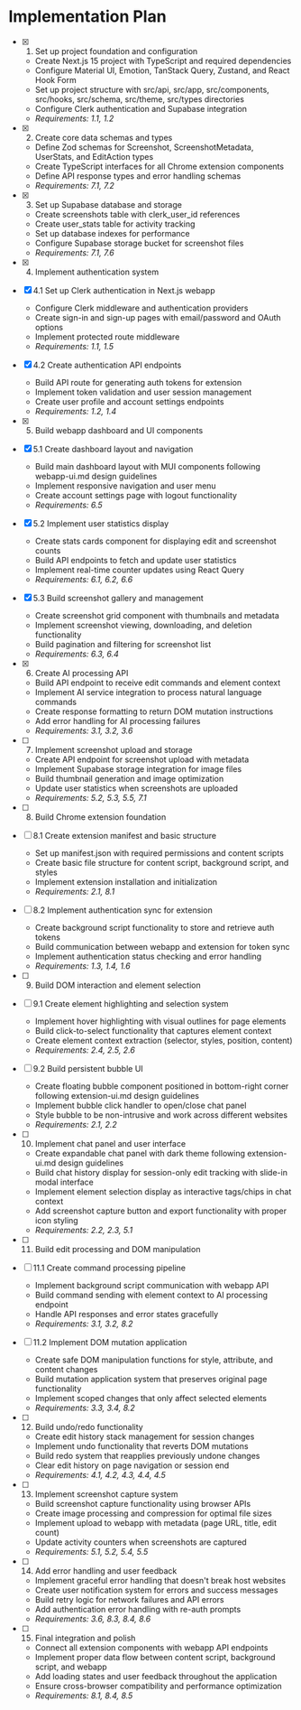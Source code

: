 # Implementation Plan

- [x] 1. Set up project foundation and configuration
  - Create Next.js 15 project with TypeScript and required dependencies
  - Configure Material UI, Emotion, TanStack Query, Zustand, and React Hook Form
  - Set up project structure with src/api, src/app, src/components, src/hooks, src/schema, src/theme, src/types directories
  - Configure Clerk authentication and Supabase integration
  - _Requirements: 1.1, 1.2_

- [x] 2. Create core data schemas and types
  - Define Zod schemas for Screenshot, ScreenshotMetadata, UserStats, and EditAction types
  - Create TypeScript interfaces for all Chrome extension components
  - Define API response types and error handling schemas
  - _Requirements: 7.1, 7.2_

- [x] 3. Set up Supabase database and storage
  - Create screenshots table with clerk_user_id references
  - Create user_stats table for activity tracking
  - Set up database indexes for performance
  - Configure Supabase storage bucket for screenshot files
  - _Requirements: 7.1, 7.6_

- [x] 4. Implement authentication system
- [x] 4.1 Set up Clerk authentication in Next.js webapp
  - Configure Clerk middleware and authentication providers
  - Create sign-in and sign-up pages with email/password and OAuth options
  - Implement protected route middleware
  - _Requirements: 1.1, 1.5_

- [x] 4.2 Create authentication API endpoints
  - Build API route for generating auth tokens for extension
  - Implement token validation and user session management
  - Create user profile and account settings endpoints
  - _Requirements: 1.2, 1.4_

- [x] 5. Build webapp dashboard and UI components
- [x] 5.1 Create dashboard layout and navigation
  - Build main dashboard layout with MUI components following webapp-ui.md design guidelines
  - Implement responsive navigation and user menu
  - Create account settings page with logout functionality
  - _Requirements: 6.5_

- [x] 5.2 Implement user statistics display
  - Create stats cards component for displaying edit and screenshot counts
  - Build API endpoints to fetch and update user statistics
  - Implement real-time counter updates using React Query
  - _Requirements: 6.1, 6.2, 6.6_

- [x] 5.3 Build screenshot gallery and management
  - Create screenshot grid component with thumbnails and metadata
  - Implement screenshot viewing, downloading, and deletion functionality
  - Build pagination and filtering for screenshot list
  - _Requirements: 6.3, 6.4_

- [x] 6. Create AI processing API
  - Build API endpoint to receive edit commands and element context
  - Implement AI service integration to process natural language commands
  - Create response formatting to return DOM mutation instructions
  - Add error handling for AI processing failures
  - _Requirements: 3.1, 3.2, 3.6_

- [ ] 7. Implement screenshot upload and storage
  - Create API endpoint for screenshot upload with metadata
  - Implement Supabase storage integration for image files
  - Build thumbnail generation and image optimization
  - Update user statistics when screenshots are uploaded
  - _Requirements: 5.2, 5.3, 5.5, 7.1_

- [ ] 8. Build Chrome extension foundation
- [ ] 8.1 Create extension manifest and basic structure
  - Set up manifest.json with required permissions and content scripts
  - Create basic file structure for content script, background script, and styles
  - Implement extension installation and initialization
  - _Requirements: 2.1, 8.1_

- [ ] 8.2 Implement authentication sync for extension
  - Create background script functionality to store and retrieve auth tokens
  - Build communication between webapp and extension for token sync
  - Implement authentication status checking and error handling
  - _Requirements: 1.3, 1.4, 1.6_

- [ ] 9. Build DOM interaction and element selection
- [ ] 9.1 Create element highlighting and selection system
  - Implement hover highlighting with visual outlines for page elements
  - Build click-to-select functionality that captures element context
  - Create element context extraction (selector, styles, position, content)
  - _Requirements: 2.4, 2.5, 2.6_

- [ ] 9.2 Build persistent bubble UI
  - Create floating bubble component positioned in bottom-right corner following extension-ui.md design guidelines
  - Implement bubble click handler to open/close chat panel
  - Style bubble to be non-intrusive and work across different websites
  - _Requirements: 2.1, 2.2_

- [ ] 10. Implement chat panel and user interface
  - Create expandable chat panel with dark theme following extension-ui.md design guidelines
  - Build chat history display for session-only edit tracking with slide-in modal interface
  - Implement element selection display as interactive tags/chips in chat context
  - Add screenshot capture button and export functionality with proper icon styling
  - _Requirements: 2.2, 2.3, 5.1_

- [ ] 11. Build edit processing and DOM manipulation
- [ ] 11.1 Create command processing pipeline
  - Implement background script communication with webapp API
  - Build command sending with element context to AI processing endpoint
  - Handle API responses and error states gracefully
  - _Requirements: 3.1, 3.2, 8.2_

- [ ] 11.2 Implement DOM mutation application
  - Create safe DOM manipulation functions for style, attribute, and content changes
  - Build mutation application system that preserves original page functionality
  - Implement scoped changes that only affect selected elements
  - _Requirements: 3.3, 3.4, 8.2_

- [ ] 12. Build undo/redo functionality
  - Create edit history stack management for session changes
  - Implement undo functionality that reverts DOM mutations
  - Build redo system that reapplies previously undone changes
  - Clear edit history on page navigation or session end
  - _Requirements: 4.1, 4.2, 4.3, 4.4, 4.5_

- [ ] 13. Implement screenshot capture system
  - Build screenshot capture functionality using browser APIs
  - Create image processing and compression for optimal file sizes
  - Implement upload to webapp with metadata (page URL, title, edit count)
  - Update activity counters when screenshots are captured
  - _Requirements: 5.1, 5.2, 5.4, 5.5_

- [ ] 14. Add error handling and user feedback
  - Implement graceful error handling that doesn't break host websites
  - Create user notification system for errors and success messages
  - Build retry logic for network failures and API errors
  - Add authentication error handling with re-auth prompts
  - _Requirements: 3.6, 8.3, 8.4, 8.6_

- [ ] 15. Final integration and polish
  - Connect all extension components with webapp API endpoints
  - Implement proper data flow between content script, background script, and webapp
  - Add loading states and user feedback throughout the application
  - Ensure cross-browser compatibility and performance optimization
  - _Requirements: 8.1, 8.4, 8.5_
